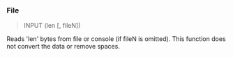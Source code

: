 ### File

> INPUT (len [, fileN])

Reads 'len' bytes from file or console (if fileN is omitted). This function does not convert the data or remove spaces.

